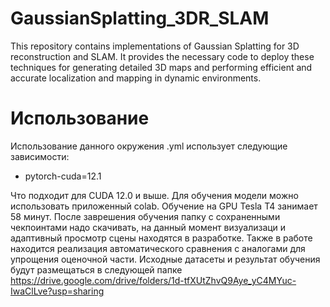 # GaussianSplatting_3DR_SLAM
This repository contains implementations of Gaussian Splatting for 3D reconstruction and SLAM. It provides the necessary code to deploy these techniques for generating detailed 3D maps and performing efficient and accurate localization and mapping in dynamic environments. 
# Использование
Использование данного окружения .yml использует следующие зависимости:
* pytorch-cuda=12.1
  
Что подходит для CUDA 12.0 и выше.
Для обучения модели можно использовать приложенный colab. Обучение на GPU Tesla T4 занимает 58 минут. После заврешения обучения папку с сохраненными чекпоинтами надо скачивать, на данный момент визуализаци и адаптивный просмотр сцены находятся в разработке. Также в работе находится реализация автоматического сравнения с аналогами для упрощения оценочной части.
Исходные датасеты и результат обучения будут размещаться в следующей папке https://drive.google.com/drive/folders/1d-tfXUtZhvQ9Aye_yC4MYuc-IwaClLve?usp=sharing 
